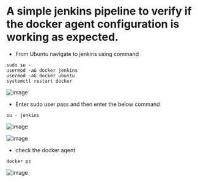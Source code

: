# A simple jenkins pipeline to verify if the docker agent configuration is working as expected.

* From Ubuntu navigate to jenkins using command
```
sudo su - 
usermod -aG docker jenkins
usermod -aG docker ubuntu
systemctl restart docker

```

![image](https://github.com/komalagra/Jenkins-Project/assets/39221080/ba9bbb35-5de9-4448-bed4-33f697ca27ff)

* Enter sudo user pass and then enter the below command
 ```
su - jenkins

``` 

![image](https://github.com/komalagra/Jenkins-Project/assets/39221080/6d030150-f0f5-4f86-9587-510d694cf6bc)

![image](https://github.com/komalagra/Jenkins-Project/assets/39221080/98e2c5e3-32c0-4c84-b88b-e2704520aea1)

* check the docker agent
 ```
docker ps
```
![image](https://github.com/komalagra/Jenkins-Project/assets/39221080/27d48f28-8ce7-40d4-9a3e-20d75b0c40c5)





